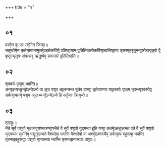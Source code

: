+++
title = "२"

+++
## ०१
परमे᳘ण वा᳘ एष स्तो᳘मेन जित्वा᳘॥  
चतुष्टोमे᳘न कृतेना᳘यानामु᳘त्तरे᳘ऽहन्नेकविंशे᳘ प्रतिष्ठा᳘याम् प्र᳘तितिष्ठत्येकविंशा᳘त्प्रतिष्ठा᳘या उ᳘त्तरम᳘हरृतू᳘नन्वा᳘रोहत्यृत᳘वो वै᳘ पृष्ठा᳘न्यृत᳘वः संवत्सर᳘ ऋतु᳘ष्वेव᳘ संवत्सरे प्र᳘तितिष्ठति॥  
## ०२
श᳘क्वर्यः पृष्ठ᳘म् भवन्ति॥  
अन्य᳘दन्यच्छ᳘न्दो᳘ऽन्येऽन्ये वा अ᳘त्र पश᳘व आ᳘लभ्यन्त उ᳘तेव ग्राम्या᳘ उ᳘तेवारण्या यछ᳘क्वर्यः पृष्ठम् भ᳘वन्त्य᳘श्वस्यैव᳘ सर्वत्वा᳘यान्ये᳘ पश᳘व आ᳘लभ्यन्ते᳘ऽन्येऽन्ये हि स्तो᳘माः क्रिय᳘न्ते॥  
## ०३
त᳘दाहुः॥  
नैते स᳘र्वे पश᳘वो य᳘दजाव᳘यश्चारण्या᳘श्चैते वै स᳘र्वे पश᳘वो य᳘द्गव्या इ᳘ति गव्या᳘ उत्तमे᳘ऽहन्ना᳘लभत एते वै स᳘र्वे पश᳘वो य᳘द्गव्याः स᳘र्वानेव᳘ पशूना᳘लभते वैश्वदेवा᳘ भवन्ति वैश्वदेवो वा अश्वो᳘ऽश्वस्यैव᳘ सर्वत्वा᳘य बहुरूपा᳘ भवन्ति त᳘स्माद्बहुरूपाः᳘ पश᳘वो ना᳘नारूपा भवन्ति त᳘स्मान्ना᳘नारूपाः पश᳘वः॥  